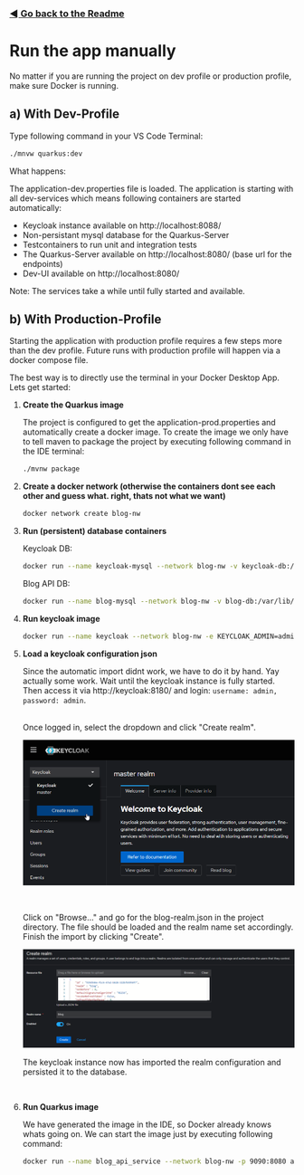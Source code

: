 ### [◄ Go back to the Readme](../README.md)

# Run the app manually

No matter if you are running the project on dev profile or production profile, make sure Docker is running.

## a) With Dev-Profile

Type following command in your VS Code Terminal:

```sh
./mnvw quarkus:dev
```

What happens:

The application-dev.properties file is loaded. The application is starting with all dev-services which means following containers are started automatically:
- Keycloak instance available on http://localhost:8088/
- Non-persistant mysql database for the Quarkus-Server
- Testcontainers to run unit and integration tests
- The Quarkus-Server available on http://localhost:8080/ (base url for the endpoints)
- Dev-UI available on http://localhost:8080/

Note:
The services take a while until fully started and available.

## b) With Production-Profile

Starting the application with production profile requires a few steps more than the dev profile. Future runs with production profile will happen via a docker compose file.

The best way is to directly use the terminal in your Docker Desktop App. Lets get started:

1. **Create the Quarkus image**

    The project is configured to get the application-prod.properties and automatically create a docker image. To create the image we only have to tell maven to package the project by executing following command in the IDE terminal:

    ```sh
    ./mvnw package
    ```    

2. **Create a docker network (otherwise the containers dont see each other and guess what. right, thats not what we want)**

    ```sh
    docker network create blog-nw
    ```

3. **Run (persistent) database containers**

    Keycloak DB:
    ```sh
    docker run --name keycloak-mysql --network blog-nw -v keycloak-db:/var/lib/mysql -p 3306:3306 -e MYSQL_ROOT_PASSWORD=vs4tw -e MYSQL_USER=dbuser -e MYSQL_PASSWORD=dbuser -e MYSQL_DATABASE=keycloakdb -d mysql:8.0
    ```

    Blog API  DB:
    ```sh
    docker run --name blog-mysql --network blog-nw -v blog-db:/var/lib/mysql -p 3406:3306 -e MYSQL_ROOT_PASSWORD=vs4tw -e MYSQL_USER=dbuser -e MYSQL_PASSWORD=dbuser -e MYSQL_DATABASE=blogdb -d mysql:8.0
    ```

4. **Run keycloak image**

    ```sh
    docker run --name keycloak --network blog-nw -e KEYCLOAK_ADMIN=admin -e KEYCLOAK_ADMIN_PASSWORD=admin -e KC_HTTP_PORT=8180 -e KC_HOSTNAME_URL=http://keycloak:8180 -p 8180:8180 -e KC_DB=mysql -e KC_DB_URL=jdbc:mysql://keycloak-mysql:3306/keycloakdb -e KC_DB_USERNAME=dbuser -e KC_DB_PASSWORD=dbuser -d quay.io/keycloak/keycloak:25.0.2 start-dev
    ```

5. **Load a keycloak configuration json**

    Since the automatic import didnt work, we have to do it by hand. Yay actually some work. Wait until the keycloak instance is fully started. Then access it via http://keycloak:8180/ and login: `username: admin, password: admin`.
    <br>
    <br>

    Once logged in, select the dropdown and click "Create realm".

    ![kc1](keycloak_config_1.png)

    <br>

    Click on "Browse..." and go for the blog-realm.json in the project directory. The file should be loaded and the realm name set accordingly. Finish the import by clicking "Create".

    ![kc2](keycloak_config_2.png)

    The keycloak instance now has imported the realm configuration and persisted it to the database.
    
    <br>


6. **Run Quarkus image**

    We have generated the image in the IDE, so Docker already knows whats going on. We can start the image just by executing following command:

    ```sh
    docker run --name blog_api_service --network blog-nw -p 9090:8080 andre/ch.hftm/blog-rest-service:latest
    ```